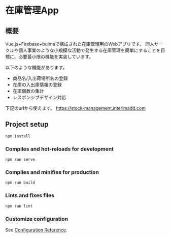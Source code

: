 # 在庫管理App

## 概要
Vue.js+Firebase+bulmaで構成された在庫管理用のWebアプリです。
同人サークルや個人事業のような小規模な活動で発生する在庫管理を簡単にすることを目標に、必要最小限の機能を実装しています。

以下のような機能があります。
- 商品名/入出荷場所名の登録
- 在庫の入出庫情報の登録
- 在庫個数の集計
- レスポンシブデザイン対応

下記のurlから使えます。
https://stock-management.interimadd.com


## Project setup
```
npm install
```

### Compiles and hot-reloads for development
```
npm run serve
```

### Compiles and minifies for production
```
npm run build
```

### Lints and fixes files
```
npm run lint
```

### Customize configuration
See [Configuration Reference](https://cli.vuejs.org/config/).
